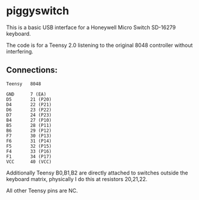 # piggyswitch

This is a basic USB interface for a Honeywell Micro Switch SD-16279
keyboard.

The code is for a Teensy 2.0 listening to the original 8048 controller
without interfering.


## Connections:

```
Teensy   8048

GND      7 (EA)
D5       21 (P20)
D4       22 (P21)
D6       23 (P22)
D7       24 (P23)
B4       27 (P10)
B5       28 (P11)
B6       29 (P12)
F7       30 (P13)
F6       31 (P14)
F5       32 (P15)
F4       33 (P16)
F1       34 (P17)
VCC      40 (VCC)
```

Additionally Teensy B0,B1,B2 are directly attached to switches outside
the keyboard matrix, physically I do this at resistors 20,21,22.

All other Teensy pins are NC.


